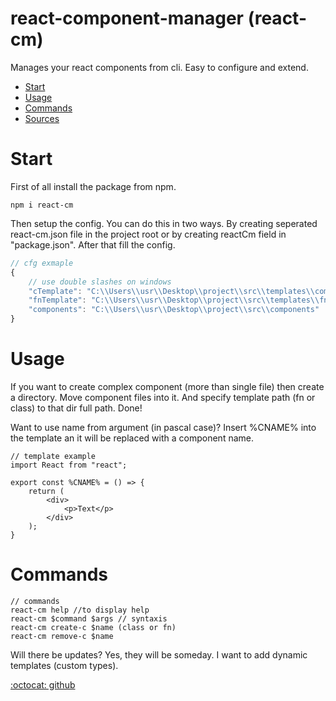 react-component-manager (react-cm)
===================

Manages your react components from cli. Easy to configure and extend.

<!-- shileds -->

* [Start](#Start)
* [Usage](#Usage)
* [Commands](#Commands)
* [Sources](#Sources)

# Start
First of all install the package from npm.

```
npm i react-cm
```

Then setup the config. You can do this in two ways. By creating seperated react-cm.json file in the project root or by creating reactCm field in "package.json". After that fill the config.

``` ts
// cfg exmaple
{
    // use double slashes on windows
    "cTemplate": "C:\\Users\\usr\\Desktop\\project\\src\\templates\\complex_template",
    "fnTemplate": "C:\\Users\\usr\\Desktop\\project\\src\\templates\\fnTemplate.tsx",
    "components": "C:\\Users\\usr\\Desktop\\project\\src\\components"
}
```

# Usage
If you want to create complex component (more than single file) then create a directory. Move component files into it. And specify template path (fn or class) to that dir full path. Done!

Want to use name from argument (in pascal case)? Insert %CNAME% into the template an it will be replaced with a component name.

``` tsx
// template example
import React from "react";

export const %CNAME% = () => {
    return (
        <div>
            <p>Text</p>
        </div>
    );
}
```

# Commands
```
// commands
react-cm help //to display help
react-cm $command $args // syntaxis
react-cm create-c $name (class or fn)
react-cm remove-c $name
```

Will there be updates?
Yes, they will be someday. I want to add dynamic templates (custom types).


[:octocat: github](https://github.com/Kostayne/react-cm)